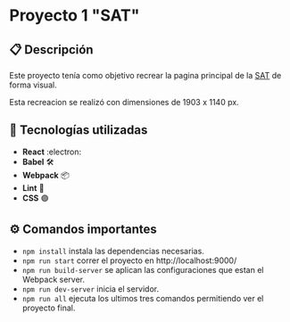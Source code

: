 # Proyecto 1 "SAT"

## 📋 Descripción
Este proyecto tenía como objetivo recrear la pagina principal de la [SAT](https://portal.sat.gob.gt/portal/) de forma visual.

Esta recreacion se realizó con dimensiones de 1903 x 1140 px.

## 🚀 Tecnologías utilizadas
- **React** :electron:
-  **Babel** 🛠
- **Webpack** :package:
- **Lint** :red_circle:
-  **CSS**  :purple_circle:

## ⚙️ Comandos importantes
- ```npm install``` instala las dependencias necesarias.
- ```npm run start``` correr el proyecto en http://localhost:9000/
- ```npm run build-server``` se aplican las configuraciones que estan el Webpack server.
- ```npm run dev-server``` inicia el servidor.
- ```npm run all``` ejecuta los ultimos tres comandos permitiendo ver el proyecto final.